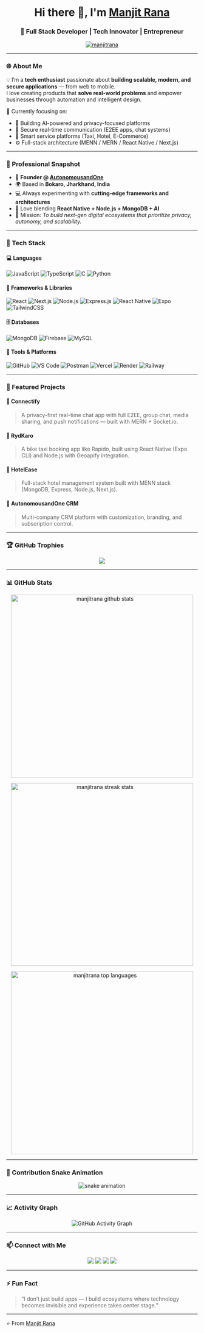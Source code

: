 <h1 align="center">Hi there 👋, I'm <a href="https://www.autonomousone.in/" target="_blank">Manjit Rana</a></h1>

<h3 align="center">🚀 Full Stack Developer | Tech Innovator | Entrepreneur</h3>
<p align="center">
  <a href="https://github.com/manjitrana">
    <img src="https://komarev.com/ghpvc/?username=manjitrana&label=Profile%20views&color=0e75b6&style=flat" alt="manjitrana" />
  </a>
</p>

---

### 🌐 About Me  

💡 I’m a **tech enthusiast** passionate about **building scalable, modern, and secure applications** — from web to mobile.  
I love creating products that **solve real-world problems** and empower businesses through automation and intelligent design.  

🧩 Currently focusing on:
- 🧠 Building AI-powered and privacy-focused platforms  
- 💬 Secure real-time communication (E2EE apps, chat systems)  
- 🚕 Smart service platforms (Taxi, Hotel, E-Commerce)  
- ⚙️ Full-stack architecture (MENN / MERN / React Native / Next.js)

---

### 💼 Professional Snapshot  

- 🏢 **Founder @ [AutonomousandOne](https://www.autonomousone.in/)**  
- 🌍 Based in **Bokaro, Jharkhand, India**  
- 💻 Always experimenting with **cutting-edge frameworks and architectures**  
- 📱 Love blending **React Native + Node.js + MongoDB + AI**  
- 🧩 Mission: *To build next-gen digital ecosystems that prioritize privacy, autonomy, and scalability.*

---

### 🧰 Tech Stack  

#### 💻 Languages  
![JavaScript](https://img.shields.io/badge/JavaScript-EDD718?style=for-the-badge&logo=javascript&logoColor=black)
![TypeScript](https://img.shields.io/badge/TypeScript-2F74C0?style=for-the-badge&logo=typescript&logoColor=white)
![C](https://img.shields.io/badge/C-555555?style=for-the-badge&logo=c&logoColor=A8B9CC)
![Python](https://img.shields.io/badge/Python-3670A0?style=for-the-badge&logo=python&logoColor=ffdd54)

#### 🧠 Frameworks & Libraries  
![React](https://img.shields.io/badge/React-20232A?style=for-the-badge&logo=react&logoColor=61DAFB)
![Next.js](https://img.shields.io/badge/Next.js-000000?style=for-the-badge&logo=nextdotjs&logoColor=white)
![Node.js](https://img.shields.io/badge/Node.js-43853D?style=for-the-badge&logo=node-dot-js&logoColor=white)
![Express.js](https://img.shields.io/badge/Express.js-404D59?style=for-the-badge)
![React Native](https://img.shields.io/badge/React%20Native-20232A?style=for-the-badge&logo=react&logoColor=61DAFB)
![Expo](https://img.shields.io/badge/Expo-1B1F23?style=for-the-badge&logo=expo&logoColor=white)
![TailwindCSS](https://img.shields.io/badge/TailwindCSS-06B6D4?style=for-the-badge&logo=tailwindcss&logoColor=white)

#### 🗄️ Databases  
![MongoDB](https://img.shields.io/badge/MongoDB-4EA94B?style=for-the-badge&logo=mongodb&logoColor=white)
![Firebase](https://img.shields.io/badge/Firebase-DD2C00?style=for-the-badge&logo=firebase&logoColor=white)
![MySQL](https://img.shields.io/badge/MySQL-00618A?style=for-the-badge&logo=mysql&logoColor=white)

#### 🧰 Tools & Platforms  
![GitHub](https://img.shields.io/badge/GitHub-181717?style=for-the-badge&logo=github)
![VS Code](https://img.shields.io/badge/VS%20Code-0078d7?style=for-the-badge&logo=visual-studio-code&logoColor=white)
![Postman](https://img.shields.io/badge/Postman-FF6C37?style=for-the-badge&logo=postman&logoColor=white)
![Vercel](https://img.shields.io/badge/Vercel-000?style=for-the-badge&logo=vercel)
![Render](https://img.shields.io/badge/Render-3f3f3f?style=for-the-badge&logo=render&logoColor=white)
![Railway](https://img.shields.io/badge/Railway-0B0D0E?style=for-the-badge&logo=railway&logoColor=white)

---

### 🚀 Featured Projects  

#### 🧩 **Connectify**
> A privacy-first real-time chat app with full E2EE, group chat, media sharing, and push notifications — built with MERN + Socket.io.

#### 🚕 **RydKaro**
> A bike taxi booking app like Rapido, built using React Native (Expo CLI) and Node.js with Geoapify integration.

#### 🏨 **HotelEase**
> Full-stack hotel management system built with MENN stack (MongoDB, Express, Node.js, Next.js).

#### 💬 **AutonomousandOne CRM**
> Multi-company CRM platform with customization, branding, and subscription control.

---

### 🏆 GitHub Trophies

<p align="center">
  <img src="https://github-profile-trophy.vercel.app/?username=manjitrana&theme=tokyonight&no-frame=true&no-bg=true&margin-w=10" />
</p>

---

### 📊 GitHub Stats

<p align="center">
  <img src="https://github-readme-stats.vercel.app/api?username=manjitrana&show_icons=true&theme=tokyonight" alt="manjitrana github stats" width="480"/>
</p>

<p align="center">
  <img src="https://github-readme-streak-stats.vercel.app/?user=manjitrana&theme=tokyonight" alt="manjitrana streak stats" width="480"/>
</p>

<p align="center">
  <img src="https://github-readme-stats.vercel.app/api/top-langs/?username=manjitrana&layout=compact&theme=tokyonight" alt="manjitrana top languages" width="480"/>
</p>

---

### 🐍 Contribution Snake Animation  

<p align="center">
  <img src="https://raw.githubusercontent.com/manjitrana/manjitrana/output/github-contribution-grid-snake.svg" alt="snake animation" />
</p>

---

### 📈 Activity Graph  

<p align="center">
  <img src="https://github-readme-activity-graph.vercel.app/graph?username=manjitrana&theme=tokyo-night" alt="GitHub Activity Graph"/>
</p>

---

### 📫 Connect with Me  

<p align="center">
  <a href="https://www.autonomousone.in/"><img src="https://img.shields.io/badge/Website-000000?style=for-the-badge&logo=About.me&logoColor=white"/></a>
  <a href="https://wa.me/9798301951"><img src="https://img.shields.io/badge/WhatsApp-25D366?style=for-the-badge&logo=whatsapp&logoColor=white"/></a>
  <a href="https://github.com/manjitrana"><img src="https://img.shields.io/badge/GitHub-181717?style=for-the-badge&logo=github"/></a>
  <a href="mailto:autonomousoneindia@gmail.com"><img src="https://img.shields.io/badge/Email-D14836?style=for-the-badge&logo=gmail&logoColor=white"/></a>
</p>

---

### ⚡ Fun Fact  
> “I don’t just build apps — I build ecosystems where technology becomes invisible and experience takes center stage.”  

---

⭐️ From [Manjit Rana](https://github.com/manjitrana)